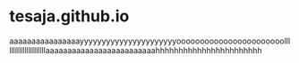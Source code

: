 # tesaja.github.io
aaaaaaaaaaaaaaaayyyyyyyyyyyyyyyyyyyyyyooooooooooooooooooooooollllllllllllllllllllllaaaaaaaaaaaaaaaaaaaaaaaaahhhhhhhhhhhhhhhhhhhhhhh 
